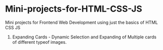 # Mini-projects-for-HTML-CSS-JS
Mini projects for Frontend Web Development using just the basics of HTML CSS JS

1. Expanding Cards - Dynamic Selection and Expanding of Multiple cards of different typeof images. 

